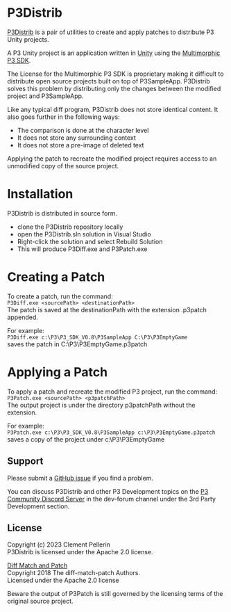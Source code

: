 # P3Distrib
[P3Distrib](https://github.com/clempo2/P3Distrib) is a pair of utilities to create and apply patches to distribute P3 Unity projects.

A P3 Unity project is an application written in [Unity](https://unity.com/) using the [Multimorphic](https://www.multimorphic.com/) [P3 SDK](https://www.multimorphic.com/support/projects/customer-support/wiki/3rd-Party_Development_Kit).

The License for the Multimorphic P3 SDK is proprietary making it difficult
to distribute open source projects built on top of P3SampleApp.
P3Distrib solves this problem by distributing only the changes between
the modified project and P3SampleApp.

Like any typical diff program, P3Distrib does not store identical content. It also goes further in the following ways:
- The comparison is done at the character level
- It does not store any surrounding context
- It does not store a pre-image of deleted text

Applying the patch to recreate the modified project requires access to an unmodified copy of the source project.

# Installation

P3Distrib is distributed in source form.

- clone the P3Distrib repository locally
- open the P3Distrib.sln solution in Visual Studio
- Right-click the solution and select Rebuild Solution
- This will produce P3Diff.exe and P3Patch.exe

# Creating a Patch

To create a patch, run the command:  
    ```
    P3Diff.exe <sourcePath> <destinationPath>
    ```  
The patch is saved at the destinationPath with the extension .p3patch appended.

For example:  
    ```
    P3Diff.exe c:\P3\P3_SDK_V0.8\P3SampleApp C:\P3\P3EmptyGame  
    ```  
saves the patch in C:\P3\P3EmptyGame.p3patch

# Applying a Patch

To apply a patch and recreate the modified P3 project, run the command:  
    ```
    P3Patch.exe <sourcePath> <p3patchPath>  
    ```  
The output project is under the directory p3patchPath without the extension.

For example:  
    ```
    P3Patch.exe c:\P3\P3_SDK_V0.8\P3SampleApp c:\P3\P3EmptyGame.p3patch  
    ```  
saves a copy of the project under c:\P3\P3EmptyGame

## Support

Please submit a [GitHub issue](https://github.com/clempo2/P3Distrib/issues) if you find a problem.

You can discuss P3Distrib and other P3 Development topics on the [P3 Community Discord Server](https://discord.gg/GuKGcaDkjd) in the dev-forum channel under the 3rd Party Development section.

## License

Copyright (c) 2023 Clement Pellerin  
P3Distrib is licensed under the Apache 2.0 license.

[Diff Match and Patch](https://github.com/google/diff-match-patch)  
Copyright 2018 The diff-match-patch Authors.  
Licensed under the Apache 2.0 license

Beware the output of P3Patch is still governed by the licensing terms of the original source project.


